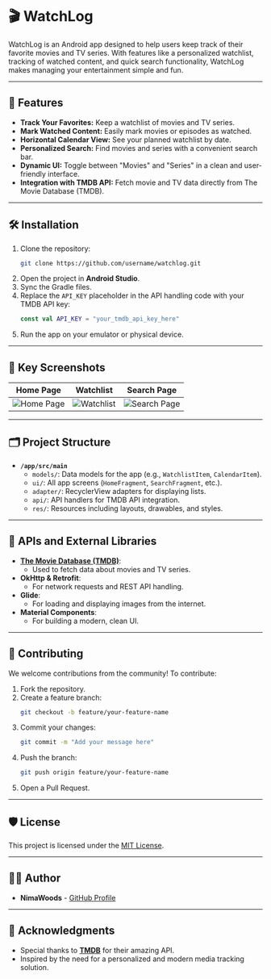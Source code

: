 # 🎬 WatchLog

WatchLog is an Android app designed to help users keep track of their favorite movies and TV series. With features like a personalized watchlist, tracking of watched content, and quick search functionality, WatchLog makes managing your entertainment simple and fun.

---

## 📱 Features

- **Track Your Favorites:** Keep a watchlist of movies and TV series.
- **Mark Watched Content:** Easily mark movies or episodes as watched.
- **Horizontal Calendar View:** See your planned watchlist by date.
- **Personalized Search:** Find movies and series with a convenient search bar.
- **Dynamic UI:** Toggle between "Movies" and "Series" in a clean and user-friendly interface.
- **Integration with TMDB API:** Fetch movie and TV data directly from The Movie Database (TMDB).

---

## 🛠️ Installation

1. Clone the repository:
   ```bash
   git clone https://github.com/username/watchlog.git
   ```
2. Open the project in **Android Studio**.
3. Sync the Gradle files.
4. Replace the `API_KEY` placeholder in the API handling code with your TMDB API key:
   ```kotlin
   const val API_KEY = "your_tmdb_api_key_here"
   ```
5. Run the app on your emulator or physical device.

---

## 🌟 Key Screenshots

| Home Page                                      | Watchlist                                  | Search Page                                |
|-----------------------------------------------|-------------------------------------------|-------------------------------------------|
| ![Home Page](https://via.placeholder.com/200) | ![Watchlist](https://via.placeholder.com/200) | ![Search Page](https://via.placeholder.com/200) |

---

## 🗂️ Project Structure

- **`/app/src/main`**
  - `models/`: Data models for the app (e.g., `WatchlistItem`, `CalendarItem`).
  - `ui/`: All app screens (`HomeFragment`, `SearchFragment`, etc.).
  - `adapter/`: RecyclerView adapters for displaying lists.
  - `api/`: API handlers for TMDB API integration.
  - `res/`: Resources including layouts, drawables, and styles.

---

## 🔌 APIs and External Libraries

- **[The Movie Database (TMDB)](https://www.themoviedb.org/)**:
  - Used to fetch data about movies and TV series.
- **OkHttp & Retrofit**:
  - For network requests and REST API handling.
- **Glide**:
  - For loading and displaying images from the internet.
- **Material Components**:
  - For building a modern, clean UI.

---

## 🚀 Contributing

We welcome contributions from the community! To contribute:

1. Fork the repository.
2. Create a feature branch:
   ```bash
   git checkout -b feature/your-feature-name
   ```
3. Commit your changes:
   ```bash
   git commit -m "Add your message here"
   ```
4. Push the branch:
   ```bash
   git push origin feature/your-feature-name
   ```
5. Open a Pull Request.

---

## 🛡️ License

This project is licensed under the [MIT License](LICENSE).

---

## 👩‍💻 Author

- **NimaWoods** - [GitHub Profile](https://github.com/username)

---

## 📝 Acknowledgments

- Special thanks to **[TMDB](https://www.themoviedb.org/)** for their amazing API.
- Inspired by the need for a personalized and modern media tracking solution.
